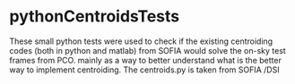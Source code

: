 # pythonCentroidsTests
These small python tests were used to check if the existing centroiding codes (both in python and matlab) from SOFIA would solve the on-sky test frames from PCO. mainly as a way to better understand what is the better way to implement centroiding. The centroids.py is taken from SOFIA /DSI
